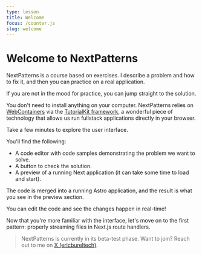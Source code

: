 ```yaml
---
type: lesson
title: Welcome
focus: /counter.js
slug: welcome
---
```


# Welcome to NextPatterns

NextPatterns is a course based on exercises. 
I describe a problem and how to fix it, and then you can practice on a real application.

If you are not in the mood for practice, 
you can jump straight to the solution.

You don't need to install anything on your computer.
NextPatterns relies on [WebContainers](https://webcontainers.io/) via the [TutorialKit framework](https://tutorialkit.dev/), 
a wonderful piece of technology that allows us run fullstack applications directly in your browser.

Take a few minutes to explore the user interface.

You'll find the following:
- A code editor with code samples demonstrating the problem we want to solve.
- A button to check the solution.
- A preview of a running Next application (it can take some time to load and start).

The code is merged into a running Astro application, 
and the result is what you see in the preview section.

You can edit the code and see the changes happen in real-time!

Now that you're more familiar with the interface, 
let's move on to the first pattern: 
properly streaming files in Next.js route handlers.

> NextPatterns is currently in its beta-test phase.
> Want to join? Reach out to me on [X (ericbureltech)](https://x.com/ericbureltech).